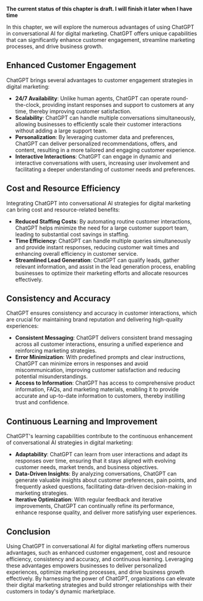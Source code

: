 **The current status of this chapter is draft. I will finish it later when I have time**

In this chapter, we will explore the numerous advantages of using ChatGPT in conversational AI for digital marketing. ChatGPT offers unique capabilities that can significantly enhance customer engagement, streamline marketing processes, and drive business growth.

Enhanced Customer Engagement
----------------------------

ChatGPT brings several advantages to customer engagement strategies in digital marketing:

* **24/7 Availability**: Unlike human agents, ChatGPT can operate round-the-clock, providing instant responses and support to customers at any time, thereby improving customer satisfaction.
* **Scalability**: ChatGPT can handle multiple conversations simultaneously, allowing businesses to efficiently scale their customer interactions without adding a large support team.
* **Personalization**: By leveraging customer data and preferences, ChatGPT can deliver personalized recommendations, offers, and content, resulting in a more tailored and engaging customer experience.
* **Interactive Interactions**: ChatGPT can engage in dynamic and interactive conversations with users, increasing user involvement and facilitating a deeper understanding of customer needs and preferences.

Cost and Resource Efficiency
----------------------------

Integrating ChatGPT into conversational AI strategies for digital marketing can bring cost and resource-related benefits:

* **Reduced Staffing Costs**: By automating routine customer interactions, ChatGPT helps minimize the need for a large customer support team, leading to substantial cost savings in staffing.
* **Time Efficiency**: ChatGPT can handle multiple queries simultaneously and provide instant responses, reducing customer wait times and enhancing overall efficiency in customer service.
* **Streamlined Lead Generation**: ChatGPT can qualify leads, gather relevant information, and assist in the lead generation process, enabling businesses to optimize their marketing efforts and allocate resources effectively.

Consistency and Accuracy
------------------------

ChatGPT ensures consistency and accuracy in customer interactions, which are crucial for maintaining brand reputation and delivering high-quality experiences:

* **Consistent Messaging**: ChatGPT delivers consistent brand messaging across all customer interactions, ensuring a unified experience and reinforcing marketing strategies.
* **Error Minimization**: With predefined prompts and clear instructions, ChatGPT can minimize errors in responses and avoid miscommunication, improving customer satisfaction and reducing potential misunderstandings.
* **Access to Information**: ChatGPT has access to comprehensive product information, FAQs, and marketing materials, enabling it to provide accurate and up-to-date information to customers, thereby instilling trust and confidence.

Continuous Learning and Improvement
-----------------------------------

ChatGPT's learning capabilities contribute to the continuous enhancement of conversational AI strategies in digital marketing:

* **Adaptability**: ChatGPT can learn from user interactions and adapt its responses over time, ensuring that it stays aligned with evolving customer needs, market trends, and business objectives.
* **Data-Driven Insights**: By analyzing conversations, ChatGPT can generate valuable insights about customer preferences, pain points, and frequently asked questions, facilitating data-driven decision-making in marketing strategies.
* **Iterative Optimization**: With regular feedback and iterative improvements, ChatGPT can continually refine its performance, enhance response quality, and deliver more satisfying user experiences.

Conclusion
----------

Using ChatGPT in conversational AI for digital marketing offers numerous advantages, such as enhanced customer engagement, cost and resource efficiency, consistency and accuracy, and continuous learning. Leveraging these advantages empowers businesses to deliver personalized experiences, optimize marketing processes, and drive business growth effectively. By harnessing the power of ChatGPT, organizations can elevate their digital marketing strategies and build stronger relationships with their customers in today's dynamic marketplace.
